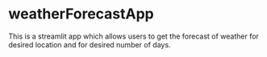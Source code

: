 # weatherForecastApp
This is a streamlit app which allows users to get the forecast of weather for desired location and for desired number of days.
